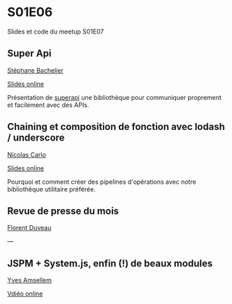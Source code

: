 S01E06
======

Slides et code du meetup S01E07

Super Api
-----------------------------------
[Stéphane Bachelier](https://twitter.com/sbachelier)

[Slides online](http://slides.com/stephanebachelier/deck#/)

Présentation de [superapi](https://github.com/stephanebachelier/superapi) une bibliothèque pour communiquer proprement et facilement avec des APIs.

Chaining et composition de fonction avec lodash / underscore
-------------------------------
[Nicolas Carlo](https://twitter.com/nicoespeon)

[Slides online](http://slides.com/nicoespeon/composition-chaining-lodash#/)

Pourquoi et comment créer des pipelines d'opérations avec notre bibliothèque utilitaire préférée.

Revue de presse du mois
-----------------------
[Florent Duveau](https://twitter.com/florentduveau)

—

JSPM + System.js, enfin (!) de beaux modules
-------------------------------
[Yves Amsellem](amsellemyves)

[Vdiéo online](http://glenmaddern.com/articles/javascript-in-2015)
